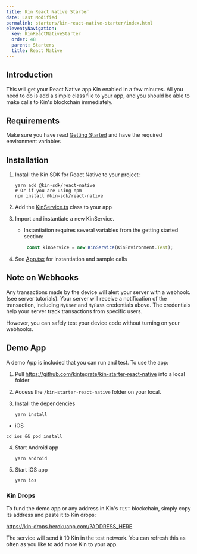 ```yaml
---
title: Kin React Native Starter
date: Last Modified
permalink: starters/kin-react-native-starter/index.html
eleventyNavigation:
  key: KinReactNativeStarter
  order: 48
  parent: Starters
  title: React Native
---
```


## Introduction

This will get your React Native app Kin enabled in a few minutes. All you need to do is add a simple class file to your app, and you should be able to make calls to Kin's blockchain immediately.

## Requirements

Make sure you have read [Getting Started](/tutorials/getting-started/) and have the required environment variables

## Installation

1. Install the Kin SDK for React Native to your project:

   ```shell
   yarn add @kin-sdk/react-native
   # Or if you are using npm
   npm install @kin-sdk/react-native
   ```

2. Add the [KinService.ts](https://github.com/kintegrate/kin-starter-react-native/blob/main/src/KinService.ts) class to your app

3. Import and instantiate a new KinService.
   - Instantiation requires several variables from the getting started section:

     ```typescript
      const kinService = new KinService(KinEnvironment.Test);
     ```

4. See [App.tsx](https://github.com/kintegrate/kin-starter-react-native/blob/main/src/App.tsx) for instantiation and sample calls

## Note on Webhooks

Any transactions made by the device will alert your server with a webhook. (see server tutorials). Your server will receive a notification of the transaction, including `MyUser` and `MyPass` credentials above. The credentials help your server track transactions from specific users.

However, you can safely test your device code without turning on your webhooks.

## Demo App

A demo App is included that you can run and test. To use the app:

1. Pull https://github.com/kintegrate/kin-starter-react-native into a local folder
2. Access the `/kin-starter-react-native` folder on your local.
3. Install the dependencies

   ```shell
   yarn install
   ```

- iOS

```shell
cd ios && pod install
```

4. Start Android app

   ```shell
   yarn android
   ```

5. Start iOS app

   ```shell
   yarn ios
   ```

### Kin Drops

To fund the demo app or any address in Kin's `TEST` blockchain, simply copy its address and paste it to Kin drops:

https://kin-drops.herokuapp.com/?ADDRESS_HERE

The service will send it 10 Kin in the test network. You can refresh this as often as you like to add more Kin to your app.
